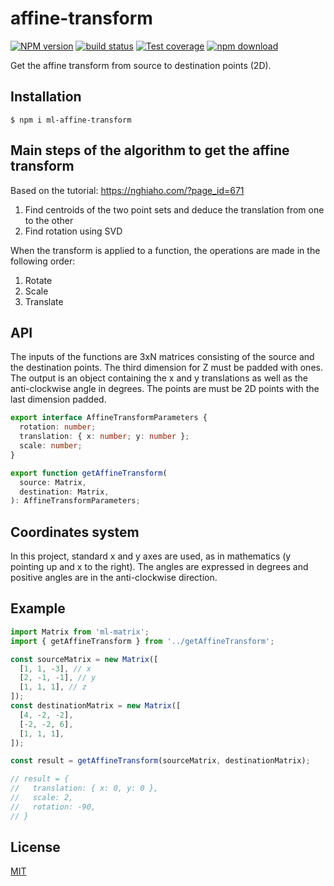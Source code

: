 # affine-transform

[![NPM version][npm-image]][npm-url]
[![build status][ci-image]][ci-url]
[![Test coverage][codecov-image]][codecov-url]
[![npm download][download-image]][download-url]

Get the affine transform from source to destination points (2D).

## Installation

`$ npm i ml-affine-transform`

## Main steps of the algorithm to get the affine transform

Based on the tutorial: https://nghiaho.com/?page_id=671

1. Find centroids of the two point sets and deduce the translation from one to the other
2. Find rotation using SVD

When the transform is applied to a function, the operations are made in the following order:

1. Rotate
2. Scale
3. Translate

## API

The inputs of the functions are 3xN matrices consisting of the source and the destination points. The third dimension for Z must be padded with ones. The output is an object containing the x and y translations as well as the anti-clockwise angle in degrees. The points are must be 2D points with the last dimension padded.

```ts
export interface AffineTransformParameters {
  rotation: number;
  translation: { x: number; y: number };
  scale: number;
}

export function getAffineTransform(
  source: Matrix,
  destination: Matrix,
): AffineTransformParameters;
```

## Coordinates system

In this project, standard x and y axes are used, as in mathematics (y pointing up and x to the right). The angles are expressed in degrees and positive angles are in the anti-clockwise direction.

## Example

```js
import Matrix from 'ml-matrix';
import { getAffineTransform } from '../getAffineTransform';

const sourceMatrix = new Matrix([
  [1, 1, -3], // x
  [2, -1, -1], // y
  [1, 1, 1], // z
]);
const destinationMatrix = new Matrix([
  [4, -2, -2],
  [-2, -2, 6],
  [1, 1, 1],
]);

const result = getAffineTransform(sourceMatrix, destinationMatrix);

// result = {
//   translation: { x: 0, y: 0 },
//   scale: 2,
//   rotation: -90,
// }
```

## License

[MIT](./LICENSE)

[npm-image]: https://img.shields.io/npm/v/ml-affine-transform.svg
[npm-url]: https://www.npmjs.com/package/ml-affine-transform
[ci-image]: https://github.com/mljs/affine-transform/workflows/Node.js%20CI/badge.svg?branch=main
[ci-url]: https://github.com/mljs/affine-transform/actions?query=workflow%3A%22Node.js+CI%22
[codecov-image]: https://img.shields.io/codecov/c/github/mljs/affine-transform.svg
[codecov-url]: https://codecov.io/gh/mljs/affine-transform
[download-image]: https://img.shields.io/npm/dm/ml-affine-transform.svg
[download-url]: https://www.npmjs.com/package/ml-affine-transform
